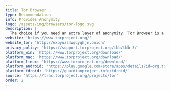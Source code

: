 ```yaml
---
title: Tor Browser
type: Recommendation
info: Provides Anonymity
logo: /assets/img/browsers/tor-logo.svg
description: |
  The choice if you need an extra layer of anonymity. Tor Browser is a modified version of Firefox ESR, which comes with pre-installed privacy add-ons, encryption, and an advanced proxy.
website: 'https://www.torproject.org/'
website_tor: 'http://expyuzz4wqqyqhjn.onion/'
privacy_policy: 'https://support.torproject.org/tbb/tbb-3/'
platform_win: 'https://www.torproject.org/download/'
platform_mac: 'https://www.torproject.org/download/'
platform_linux: 'https://www.torproject.org/download/'
platform_android: 'https://play.google.com/store/apps/details?id=org.torproject.torbrowser'
platform_fdroid: 'https://guardianproject.info/fdroid/'
source: 'https://trac.torproject.org/projects/tor'
order: 2
---
```


